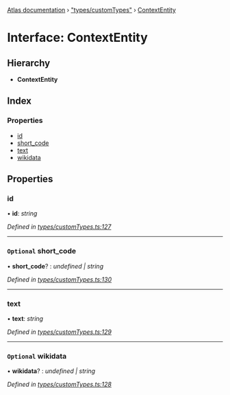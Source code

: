 [Atlas documentation](../globals.md) › ["types/customTypes"](../modules/_types_customtypes_.md) › [ContextEntity](_types_customtypes_.contextentity.md)

# Interface: ContextEntity

## Hierarchy

* **ContextEntity**

## Index

### Properties

* [id](_types_customtypes_.contextentity.md#id)
* [short_code](_types_customtypes_.contextentity.md#optional-short_code)
* [text](_types_customtypes_.contextentity.md#text)
* [wikidata](_types_customtypes_.contextentity.md#optional-wikidata)

## Properties

###  id

• **id**: *string*

*Defined in [types/customTypes.ts:127](https://github.com/chronark/atlas/blob/8711648/src/types/customTypes.ts#L127)*

___

### `Optional` short_code

• **short_code**? : *undefined | string*

*Defined in [types/customTypes.ts:130](https://github.com/chronark/atlas/blob/8711648/src/types/customTypes.ts#L130)*

___

###  text

• **text**: *string*

*Defined in [types/customTypes.ts:129](https://github.com/chronark/atlas/blob/8711648/src/types/customTypes.ts#L129)*

___

### `Optional` wikidata

• **wikidata**? : *undefined | string*

*Defined in [types/customTypes.ts:128](https://github.com/chronark/atlas/blob/8711648/src/types/customTypes.ts#L128)*
